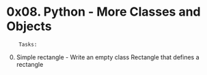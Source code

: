 # 0x08. Python - More Classes and Objects

		Tasks:

0. Simple rectangle - Write an empty class Rectangle that defines a rectangle
